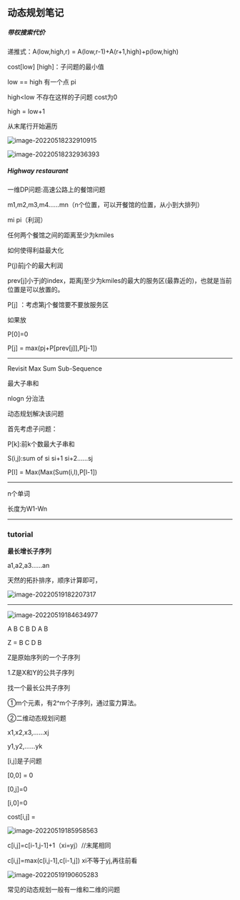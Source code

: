 ## 动态规划笔记

##### 带权搜索代价

递推式：A(low,high,r) = A(low,r-1)+A(r+1,high)+p(low,high)

cost[low] [high]：子问题的最小值

low == high 有一个点 pi

high<low 不存在这样的子问题 cost为0

high = low+1 

从末尾行开始遍历

![image-20220518232910915](C:\Users\hanabi\AppData\Roaming\Typora\typora-user-images\image-20220518232910915.png)



![image-20220518232936393](C:\Users\hanabi\AppData\Roaming\Typora\typora-user-images\image-20220518232936393.png)

##### Highway restaurant

一维DP问题:高速公路上的餐馆问题

m1,m2,m3,m4……mn（n个位置，可以开餐馆的位置，从小到大排列）

mi pi（利润）

任何两个餐馆之间的距离至少为kmiles

如何使得利益最大化



P(j)前j个的最大利润

prev[j]小于j的index，距离j至少为kmiles的最大的服务区(最靠近的)，也就是当前位置是可以放置的。

P[j] ：考虑第j个餐馆要不要放服务区

如果放

P[0]=0

P[j] = max(pj+P[prev[j]],P[j-1])

---



Revisit Max Sum Sub-Sequence

最大子串和



nlogn 分治法



动态规划解决该问题

首先考虑子问题：

P[k]:前k个数最大子串和

S(i,j):sum of si si+1 si+2……sj

P[I] = Max(Max(Sum(i,l),P[l-1])

---

n个单词

长度为W1-Wn

---

### tutorial

**最长增长子序列**

a1,a2,a3……an

天然的拓扑排序，顺序计算即可，

![image-20220519182207317](C:\Users\hanabi\AppData\Roaming\Typora\typora-user-images\image-20220519182207317.png)

---



![image-20220519184634977](C:\Users\hanabi\AppData\Roaming\Typora\typora-user-images\image-20220519184634977.png)

A B C B D A B

Z = B C D B

Z是原始序列的一个子序列



1.Z是X和Y的公共子序列

找一个最长公共子序列



①m个元素，有2^m个子序列，通过蛮力算法。

②二维动态规划问题

x1,x2,x3,……xj

y1,y2,……yk

[i,j]是子问题

[0,0] = 0

[0,j]=0

[i,0]=0

cost[i,j] = 

![image-20220519185958563](C:\Users\hanabi\AppData\Roaming\Typora\typora-user-images\image-20220519185958563.png)

c[i,j]=c[i-1,j-1]+1（xi=yj）//末尾相同

c[i,j]=max(c[i,j-1],c[i-1,j]) xi不等于yj,再往前看



![image-20220519190605283](C:\Users\hanabi\AppData\Roaming\Typora\typora-user-images\image-20220519190605283.png)

常见的动态规划一般有一维和二维的问题
